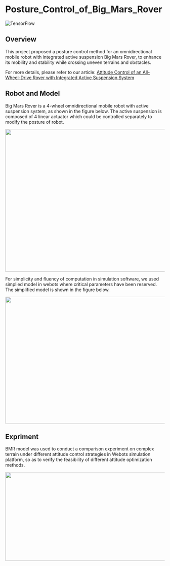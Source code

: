 # Posture_Control_of_Big_Mars_Rover
![TensorFlow](https://img.shields.io/badge/BMR-v1.0-brightgreen)
## Overview
This project proposed a posture control method for an omnidirectional mobile robot with integrated active suspension Big Mars Rover, to enhance its mobility and stability while crossing uneven terrains and obstacles.

For more details, please refer to our article: [Attitude Control of an All-Wheel-Drive Rover with Integrated Active Suspension System](https://ieeexplore.ieee.org/document/10106596)

## Robot and Model
Big Mars Rover is a 4-wheel omnidirectional mobile robot with active suspension system, as shown in the figure below. The active suspension is composed of 4 linear actuator which could be controlled separately to modify the posture of robot. 

<p align="center">
  <img src="https://github.com/Lynx1129/Posture_Control_of_Big_Mars_Rover/blob/main/Images/Rover%E5%AE%9E%E8%BD%A6.png" width="600" height="450">
</p>

For simplicity and fluency of computation in simulation software, we used simplied model in webots where critical parameters have been reserved. The simplified model is shown in the figure below. 

<p align="center">
  <img src="https://github.com/Lynx1129/Posture_Control_of_Big_Mars_Rover/blob/main/Images/Rover_Sensor.png" width="600" height="400">
</p>

## Expriment
BMR model was used to conduct a comparison experiment on complex terrain under different attitude control strategies in Webots simulation platform, so as to verify the feasibility of different attitude optimization methods.  

<p align="center">
  <img src="https://github.com/Lynx1129/Posture_Control_of_Big_Mars_Rover/blob/main/Images/Rover%E8%BF%87%E5%B4%8E%E5%B2%96%E8%B7%AF%E9%9D%A2.png" width="600" height="280">
</p>


